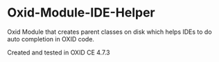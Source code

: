 Oxid-Module-IDE-Helper
======================

Oxid Module that creates parent classes on disk which helps IDEs to do auto completion in OXID code.

Created and tested in OXID CE 4.7.3
